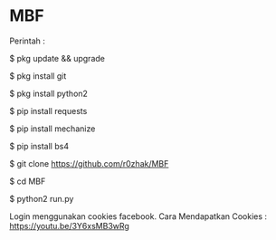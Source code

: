 # MBF
Perintah :

$ pkg update && upgrade

$ pkg install git

$ pkg install python2

$ pip install requests

$ pip install mechanize

$ pip install bs4

$ git clone https://github.com/r0zhak/MBF

$ cd MBF

$ python2 run.py

Login menggunakan cookies facebook. Cara Mendapatkan Cookies : https://youtu.be/3Y6xsMB3wRg

